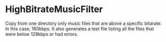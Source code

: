 # HighBitrateMusicFilter

Copy from one directory only music files that are above a specific bitarate. In this case, 160kbps. It also generates a text file listing all the files that were below 128kbps or had errors.